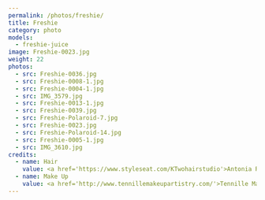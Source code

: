 ```yaml
---
permalink: /photos/freshie/
title: Freshie
category: photo
models:
  - freshie-juice
image: Freshie-0023.jpg
weight: 22
photos:
  - src: Freshie-0036.jpg
  - src: Freshie-0008-1.jpg
  - src: Freshie-0004-1.jpg
  - src: IMG_3579.jpg
  - src: Freshie-0013-1.jpg
  - src: Freshie-0039.jpg
  - src: Freshie-Polaroid-7.jpg
  - src: Freshie-0023.jpg
  - src: Freshie-Polaroid-14.jpg
  - src: Freshie-0005-1.jpg
  - src: IMG_3610.jpg
credits:
  - name: Hair
    value: <a href='https://www.styleseat.com/KTwohairstudio'>Antonia Richardson</a>
  - name: Make Up
    value: <a href='http://www.tennillemakeupartistry.com/'>Tennille Makeup Artistry</a>
---
```

